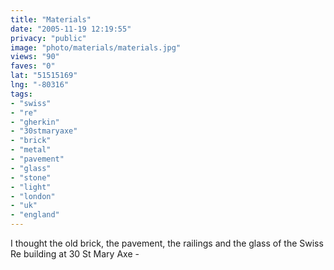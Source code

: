 ```yaml
---
title: "Materials"
date: "2005-11-19 12:19:55"
privacy: "public"
image: "photo/materials/materials.jpg"
views: "90"
faves: "0"
lat: "51515169"
lng: "-80316"
tags:
- "swiss"
- "re"
- "gherkin"
- "30stmaryaxe"
- "brick"
- "metal"
- "pavement"
- "glass"
- "stone"
- "light"
- "london"
- "uk"
- "england"
---
```

I thought the old brick, the pavement, the railings and the glass of the Swiss Re building at 30 St Mary Axe - <a href="http://www.phillprice.com/2005/11/19/materials" rel="nofollow"></a>
